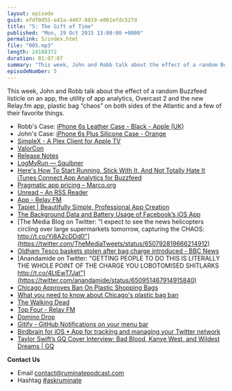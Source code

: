 ```yaml
---
layout: episode
guid: efdf0d55-e41a-4407-8819-e001efdc527d
title: "5: The Gift of Time"
published: "Mon, 19 Oct 2015 13:00:00 +0000"
permalink: 5/index.html
file: "005.mp3"
length: 24188372
duration: 01:07:07
summary: "This week, John and Robb talk about the effect of a random Buzzfeed listicle on an app, the utility of app analytics, Overcast 2 and the new Relay.fm app, plastic bag “chaos” on both sides of the Atlantic and a few of their favorite things."
episodeNumber: 5
---
```


This week, John and Robb talk about the effect of a random Buzzfeed listicle on an app, the utility of app analytics, Overcast 2 and the new Relay.fm app, plastic bag “chaos” on both sides of the Atlantic and a few of their favorite things.

*   Robb's Case: [iPhone 6s Leather Case - Black - Apple (UK)](http://www.apple.com/uk/shop/product/MKXW2ZM/A/iphone-6s-leather-case-black?fnode=e3e91636cafb9dd9166458b0a6122198a4629dc556642296d7899c4d9e66ee2c3e87d3a4f43c0dacc56b0b1d5f1ca3b5089d0788d43941234e88279fdb5a8d4621c005d6f579d4d1575f4729c502efb0d6d121f6cbc01edfaa8c1708357928a018d615c973971e286c6c2abd4028a5ef)
*   John's Case: [iPhone 6s Plus Silicone Case - Orange](http://www.apple.com/shop/product/MKXJ2ZM/A/iphone-6s-plus-silicone-case-charcoal-gray?fnode=43638ed6aef8b6b666e9461188124a505a5935d0fe5773e7dd8f38cd0964aba2afc24ce386c1e4902815eb5a930023d386c5d467f24ae92dc3e25651554f8895461b7eede462355a59db8b92954c20a69fb0343dde16593dac972f9a061e973d46631255e3324b0392c16f2e7189d366)
*   [SimpleX - A Plex Client for Apple TV](http://simplex.video/)
*   [ValorCon](http://valorcon.com/)
*   [Release Notes](http://releasenotes.tv/)
*   [LogMyRun — Squibner](http://squibner.com/logmyrun)
*   [Here's How To Start Running, Stick With It, And Not Totally Hate It](http://www.buzzfeed.com/sallytamarkin/heres-how-to-actually-start-running-if-youre-a-total-beginne#.ao27WByYr7)  
    [iTunes Connect App Analytics for Buzzfeed](http://d.pr/i/1kWId)
*   [Pragmatic app pricing – Marco.org](http://www.marco.org/2015/10/13/pragmatic-pricing)
*   [Unread – An RSS Reader](https://itunes.apple.com/us/app/unread-rss-news-reader/id911364254?mt=8)
*   [App - Relay FM](https://itunes.apple.com/us/app/relay-fm/id1044683556?mt=8&at=1001l88w&ct=ep5)
*   [Tapjet | Beautifully Simple, Professional App Creation](http://tapjet.co/)
*   [The Background Data and Battery Usage of Facebook’s iOS App](https://www.macstories.net/linked/the-background-data-and-battery-usage-of-facebooks-ios-app/)
*   [The Media Blog on Twitter: "I expect to see the news helicopters circling over large supermarkets tomorrow, capturing the CHAOS: http://t.co/Yj8A2cDDd0"](https://twitter.com/TheMediaTweets/status/650792819666214912)
*   [Oldham Tesco baskets stolen after bag charge introduced - BBC News](http://www.bbc.co.uk/news/uk-england-manchester-34522034?ns_mchannel=social&ns_campaign=bbc_england&ns_source=twitter&ns_linkname=english_regions)
*   [Anandamide on Twitter: "GETTING PEOPLE TO DO THIS IS LITERALLY THE WHOLE POINT OF THE CHARGE YOU LOBOTOMISED SHITLARKS http://t.co/4LtEwT7Jat"](https://twitter.com/anandamide/status/650951467914915840)
*   [Chicago Approves Ban On Plastic Shopping Bags](http://www.huffingtonpost.com/2014/04/30/chicago-bans-plastic-bags_n_5241854.html)
*   [What you need to know about Chicago's plastic bag ban](http://www.timeout.com/chicago/blog/what-you-need-to-know-about-chicagos-plastic-bag-ban)
*   [The Walking Dead](https://itunes.apple.com/us/tv-season/the-walking-dead-season-6/id1032845253?at=1001l88w&ct=ep5)
*   [Top Four - Relay FM](https://itunes.apple.com/us/podcast/top-four/id1031275903?mt=2&at=1001l88w&ct=ep5)
*   [Domino Drop](https://itunes.apple.com/us/app/domino-drop/id955290679?mt=8&at=1001l88w&ct=ep5)
*   [Gitify - GitHub Notifications on your menu bar](http://gitify.io/)
*   [Birdbrain for iOS • App for tracking and managing your Twitter network](https://itunes.apple.com/us/app/birdbrain-statistics-for-twitter/id322796852?mt=8&at=1001l88w&ct=ep5)
*   [Taylor Swift’s GQ Cover Interview: Bad Blood, Kanye West, and Wildest Dreams | GQ](http://www.gq.com/story/taylor-swift-gq-cover-story)

**Contact Us**

*   Email contact@ruminatepodcast.com
*   Hashtag [#askruminate](https://twitter.com/search?q=askruminate)
